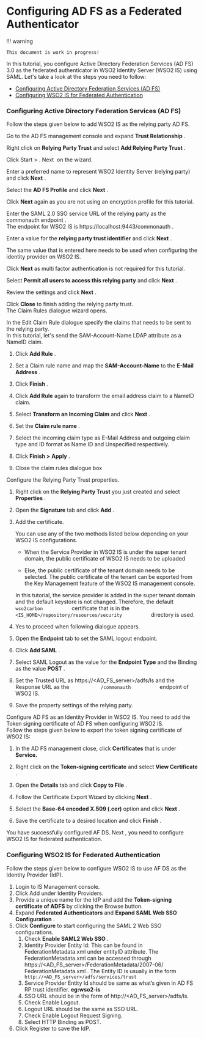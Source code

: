 # Configuring AD FS as a Federated Authenticator

!!! warning
    
    This document is work in progress!
    

In this tutorial, you configure Active Directory Federation Services (AD
FS) 3.0 as the federated authenticator in WSO2 Identity Server (WSO2 IS)
using SAML. Let's take a look at the steps you need to follow:

-   [Configuring Active Directory Federation Services (AD
    FS)](#ConfiguringADFSasaFederatedAuthenticator-ConfiguringActiveDirectoryFederationServices(ADFS))
-   [Configuring WSO2 IS for Federated
    Authentication](#ConfiguringADFSasaFederatedAuthenticator-ConfiguringWSO2ISforFederatedAuthentication)

### Configuring Active Directory Federation Services (AD FS)

Follow the steps given below to add WSO2 IS as the relying party AD FS.

Go to the AD FS management console and expand **Trust Relationship** .

Right click on **Relying Party Trust** and select **Add Relying Party
Trust** .  

Click Start \> . Next  on the wizard.

Enter a preferred name to represent WSO2 Identity Server (relying party)
and click **Next** .

Select the **AD FS Profile** and click **Next** .  

Click **Next** again as you are not using an encryption profile for this
tutorial.

Enter the SAML 2.0 SSO service URL of the relying party as the
commonauth endpoint .  
The endpoint for WSO2 IS is https://localhost:9443/commonauth .

Enter a value for the **relying party trust identifier** and click
**Next** .  

The same value that is entered here needs to be used when configuring
the identity provider on WSO2 IS.

Click **Next** as multi factor authentication is not required for this
tutorial.

Select **Permit all users to access this relying party** and click
**Next** .

Review the settings and click **Next** .  

Click **Close** to finish adding the relying party trust.  
The Claim Rules dialogue wizard opens.  

In the Edit Claim Rule dialogue specify the claims that needs to be sent
to the relying party.  
In this tutorial, let's send the SAM-Account-Name LDAP attribute as a
NameID claim.

  

1.  Click **Add Rule** .

2.  Set a Claim rule name and map the **SAM-Account-Name** to the
    **E-Mail Address** .

3.  Click **Finish** .  

4.  Click **Add Rule** again to transform the email address claim to a
    NameID claim.  

5.  Select **Transform an Incoming Claim** and click **Next** .  

6.  Set the **Claim rule name** .

7.  Select the incoming claim type as E-Mail Address and outgoing claim
    type and ID format as Name ID and Unspecified respectively.

8.  Click **Finish \>** **Apply** .

9.  Close the claim rules dialogue box

Configure the Relying Party Trust properties.

1.  Right click on the **Relying Party Trust** you just created and
    select **Properties** .  

2.  Open the **Signature** tab and click **Add** .  

3.  Add the certificate.  

    You can use any of the two methods listed below depending on your
    WSO2 IS configurations.  

    -   When the Service Provider in WSO2 IS is under the super tenant
        domain, the public certificate of WSO2 IS needs to be uploaded

    -   Else, the public certificate of the tenant domain needs to be
        selected. The public certificate of the tenant can be exported
        from the Key Management feature of the WSO2 IS management
        console.

    In this tutorial, the service provider is added in the super tenant
    domain and the default keystore is not changed. Therefore, the
    default `            wso2carbon           ` certificate that is in
    the `            <IS_HOME>/repository/resources/security           `
    directory is used.

4.  Yes to proceed when following dialogue appears.  

5.  Open the **Endpoint** tab to set the SAML logout endpoint.

6.  Click **Add SAML** .  

7.  Select SAML Logout as the value for the **Endpoint Type** and the
    Binding as the value **POST** .

8.  Set the Trusted URL as https://\<AD\_FS\_server\>/adfs/ls and the
    Response URL as the `            /commonauth           ` endpoint of
    WSO2 IS.

9.  Save the property settings of the relying party.  

Configure AD FS as an Identity Provider in WSO2 IS. You need to add the
Token signing certificate of AD FS when configuring WSO2 IS.  
Follow the steps given below to export the token signing certificate of
WSO2 IS:

1.  In the AD FS management close, click **Certificates** that is under
    **Service.**

2.  Right click on the **Token-signing certificate** and select **View
    Certificate** .

3.  Open the **Details** tab and click **Copy to File** .

4.  Follow the Certificate Export Wizard by clicking **Next** .  

5.  Select the **Base-64 encoded X.509 (.cer)** option and click
    **Next** .

6.  Save the certificate to a desired location and click **Finish** .  

You have successfully configured AF DS. Next , you need to configure
WSO2 IS for federated authentication.

### Configuring WSO2 IS for Federated Authentication

Follow the steps given below to configure WSO2 IS to use AF DS as the
Identity Provider (IdP).

1.  Login to IS Management console.
2.  Click Add under Identity Providers.
3.  Provide a unique name for the IdP and add the **Token-signing
    certificate of ADFS** by clicking the Browse button.
4.  Expand **Federated Authenticators** and **Expand SAML Web SSO
    Configuration** .
5.  Click **Configure** to start configuring the SAML 2 Web SSO
    configurations.  
    1.  Check **Enable SAML2 Web SSO** .
    2.  Identity Provider Entity Id: This can be found in
        FederationMetadata.xml under entityID attribute. The
        FederationMetadata.xml can be accessed through
        https://\<AD\_FS\_server\>/FederationMetadata/2007-06/
        FederationMetadata.xml . The Entity ID is usually in the form
        `            http://<AD_FS_server>/adfs/services/trust           `
    3.  Service Provider Entity Id should be same as what’s given in AD
        FS RP trust identifier. **eg:wso2-is**
    4.  SSO URL should be in the form of
        http://\<AD\_FS\_server\>/adfs/ls.
    5.  Check Enable Logout.
    6.  Logout URL should be the same as SSO URL.
    7.  Check Enable Logout Request Signing.
    8.  Select HTTP Binding as POST.
6.  Click Register to save the IdP.  
